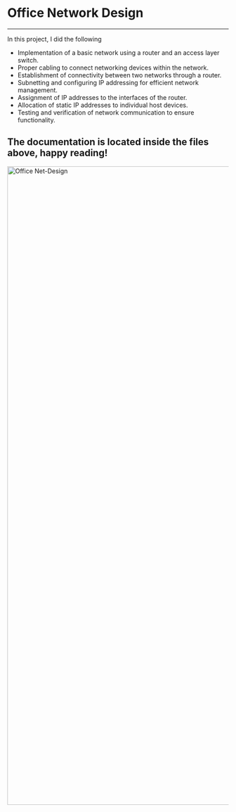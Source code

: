 # Office Network Design
--------------------------------------------------------------------------------------------------------------------------------------------------------------------------------
In this project, I did the following
- Implementation of a basic network using a router and an access layer switch.
- Proper cabling to connect networking devices within the network.
- Establishment of connectivity between two networks through a router.
- Subnetting and configuring IP addressing for efficient network management.
- Assignment of IP addresses to the interfaces of the router.
- Allocation of static IP addresses to individual host devices.
- Testing and verification of network communication to ensure functionality.


The documentation is located inside the files above, happy reading!
--------------------------------------------------------------------------------------------------------------------------------------------------------------------------------
<img width="1452" alt="Office Net-Design" src="https://i.ibb.co/hCncjZ5/figure1-7.png">
